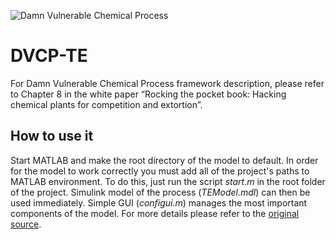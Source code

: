 ![Damn Vulnerable Chemical Process](https://github.com/satejnik/DVCP-TE/blob/master/img/collage.png "Damn Vulnerable Chemical Process")

DVCP-TE
=======

For Damn Vulnerable Chemical Process framework description, please refer to Chapter 8 in the white paper “Rocking the pocket book: Hacking chemical plants for competition and extortion”.

## How to use it

Start MATLAB and make the root directory of the model to default. In order for the model to work correctly you must add all of the project's paths to MATLAB environment.
To do this, just run the script *start.m* in the root folder of the project. Simulink model of the process (*TEModel.mdl*) can then be used immediately.
Simple GUI (*configui.m*) manages the most important components of the model.
For more details please refer to the 
[original source](http://depts.washington.edu/control/LARRY/TE/download.html "Tennessee Eastman Archive").
